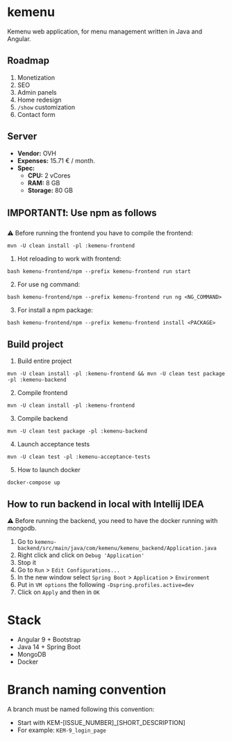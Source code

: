 # kemenu

Kemenu web application, for menu management written in Java and Angular.

## Roadmap

1. Monetization
2. SEO
3. Admin panels
4. Home redesign
5. `/show` customization
6. Contact form

## Server

* **Vendor:** OVH
* **Expenses:** 15.71 € / month.
* **Spec:**
  * **CPU:** 2 vCores
  * **RAM:** 8 GB
  * **Storage:** 80 GB

## IMPORTANT:exclamation:: Use npm as follows

:warning: Before running the frontend you have to compile the frontend:

`mvn -U clean install -pl :kemenu-frontend`

1. Hot reloading to work with frontend:

`bash kemenu-frontend/npm --prefix kemenu-frontend run start`

2. For use ng command:

`bash kemenu-frontend/npm --prefix kemenu-frontend run ng <NG_COMMAND>`

3. For install a npm package:

`bash kemenu-frontend/npm --prefix kemenu-frontend install <PACKAGE>`

## Build project

1. Build entire project

`mvn -U clean install -pl :kemenu-frontend && mvn -U clean test package -pl :kemenu-backend`

2. Compile frontend

`mvn -U clean install -pl :kemenu-frontend`

3. Compile backend

`mvn -U clean test package -pl :kemenu-backend`

4. Launch acceptance tests

`mvn -U clean test -pl :kemenu-acceptance-tests`

5. How to launch docker

`docker-compose up`

## How to run backend in local with Intellij IDEA

:warning: Before running the backend, you need to have the docker running with mongodb.

1. Go to `kemenu-backend/src/main/java/com/kemenu/kemenu_backend/Application.java`
2. Right click and click on `Debug 'Application'`
3. Stop it
4. Go to `Run` > `Edit Configurations...`
5. In the new window select `Spring Boot` > `Application` > `Environment`
6. Put in `VM options` the following `-Dspring.profiles.active=dev`
7. Click on `Apply` and then in `OK`

# Stack

* Angular 9 + Bootstrap
* Java 14 + Spring Boot
* MongoDB
* Docker

# Branch naming convention

A branch must be named following this convention:

* Start with KEM-[ISSUE_NUMBER]_[SHORT_DESCRIPTION]
* For example: `KEM-9_login_page`

